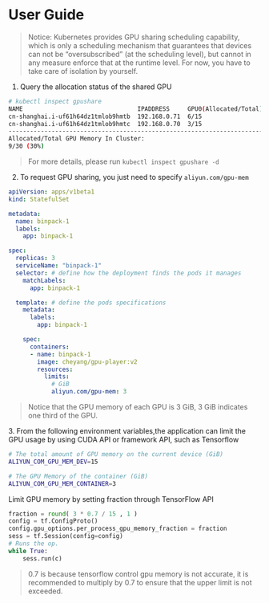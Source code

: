# User Guide

> Notice: Kubernetes provides GPU sharing scheduling capability, which is only a scheduling mechanism that
guarantees that devices can not be “oversubscribed” (at the scheduling level), but cannot in any
measure enforce that at the runtime level. For now, you have to take care of isolation by yourself. 

1. Query the allocation status of the shared GPU

```bash
# kubectl inspect gpushare
NAME                                IPADDRESS     GPU0(Allocated/Total)  GPU Memory(GiB)
cn-shanghai.i-uf61h64dz1tmlob9hmtb  192.168.0.71  6/15                   6/15
cn-shanghai.i-uf61h64dz1tmlob9hmtc  192.168.0.70  3/15                   3/15
------------------------------------------------------------------------------
Allocated/Total GPU Memory In Cluster:
9/30 (30%)
```

> For more details, please run `kubectl inspect gpushare -d`

2. To request GPU sharing, you just need to specify `aliyun.com/gpu-mem`

```yaml
apiVersion: apps/v1beta1
kind: StatefulSet

metadata:
  name: binpack-1
  labels:
    app: binpack-1

spec:
  replicas: 3
  serviceName: "binpack-1"
  selector: # define how the deployment finds the pods it manages
    matchLabels:
      app: binpack-1

  template: # define the pods specifications
    metadata:
      labels:
        app: binpack-1

    spec:
      containers:
      - name: binpack-1
        image: cheyang/gpu-player:v2
        resources:
          limits:
            # GiB
            aliyun.com/gpu-mem: 3
```

> Notice that the GPU memory of each GPU is 3 GiB, 3 GiB indicates one third of the GPU.

3\. From the following environment variables,the application can limit the GPU usage by using CUDA API or framework API, such as Tensorflow

```bash
# The total amount of GPU memory on the current device (GiB)
ALIYUN_COM_GPU_MEM_DEV=15 

# The GPU Memory of the container (GiB)
ALIYUN_COM_GPU_MEM_CONTAINER=3
```

Limit GPU memory by setting fraction through TensorFlow API

```python
fraction = round( 3 * 0.7 / 15 , 1 )
config = tf.ConfigProto()
config.gpu_options.per_process_gpu_memory_fraction = fraction
sess = tf.Session(config=config)
# Runs the op.
while True:
	sess.run(c)
```

> 0.7 is because tensorflow control gpu memory is not accurate, it is recommended to multiply by 0.7 to ensure that the upper limit is not exceeded.
